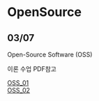 # OpenSource

## 03/07  

Open-Source Software (OSS)  

이론 수업 PDF참고

[OSS_01](../week02/2.%20OSS%20소개%20230307.pdf)  
[OSS_02](../week02/3.%20OSS%20라이센스%20220307.pdf)  

